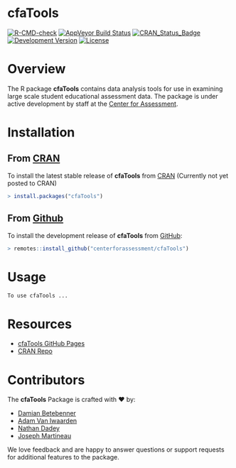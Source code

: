 cfaTools
===========

[![R-CMD-check](https://github.com/CenterForAssessment/cfaTools/workflows/R-CMD-check/badge.svg)](https://github.com/CenterForAssessment/cfaTools/actions)
[![AppVeyor Build Status](https://ci.appveyor.com/api/projects/status/github/centerforassessment/cfaTools?branch=master&svg=true)](https://ci.appveyor.com/project/centerforassessment/cfaTools)
[![CRAN_Status_Badge](http://www.r-pkg.org/badges/version/cfaTools)](http://cran.r-project.org/package=cfaTools)
[![Development Version](https://img.shields.io/badge/devel-0.0--1.98-brightgreen.svg)](https://github.com/CenterForAssessment/cfaTools)
[![License](http://img.shields.io/badge/license-GPL%203-brightgreen.svg?style=flat)](https://github.com/CenterForAssessment/cfaTools/blob/master/LICENSE.md)


# Overview

The R package **cfaTools** contains data analysis tools for use in examining large scale student educational assessment data. The package is under active development by staff at the [Center for Assessment](https://www.nciea.org).

# Installation

## From [CRAN](https://CRAN.R-project.org/package=cfaTools)

To install the latest stable release of **cfaTools** from [CRAN](https://CRAN.R-project.org/package=cfaTools) (Currently not yet posted to CRAN)

```R
> install.packages("cfaTools")
```

## From [Github](https://github.com/CenterForAssessment/cfaTools/)

To install the development release of **cfaTools** from [GitHub](https://github.com/CenterForAssessment/cfaTools/):

```R
> remotes::install_github("centerforassessment/cfaTools")
```


# Usage

```
To use cfaTools ...
```

# Resources

* [cfaTools GitHub Pages](https://CenterForAssessment.github.io/cfaTools)
* [CRAN Repo](https://CRAN.R-project.org/package=cfaTools)


# Contributors

The **cfaTools** Package is crafted with :heart: by:

* [Damian Betebenner](https://github.com/dbetebenner)
* [Adam Van Iwaarden](https://github.com/adamvi)
* [Nathan Dadey](https://github.com/ndadey)
* [Joseph Martineau](https://github.com/JosephMartineau)

We love feedback and are happy to answer questions or support requests for additional features to the package.
